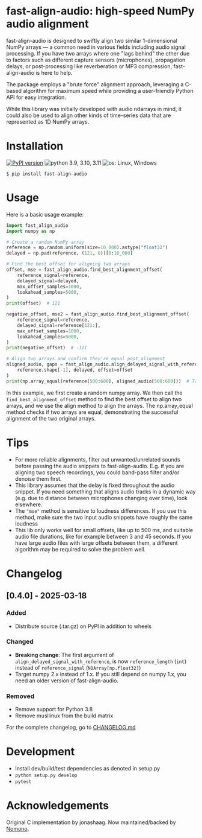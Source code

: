 # fast-align-audio: high-speed NumPy audio alignment

fast-align-audio is designed to swiftly align two similar 1-dimensional NumPy arrays — a common need
in various fields including audio signal processing. If you have two arrays where one
"lags behind" the other due to factors such as different capture sensors (microphones),
propagation delays, or post-processing like reverberation or MP3 compression,
fast-align-audio is here to help.

The package employs a "brute force" alignment approach, leveraging a C-based algorithm
for maximum speed while providing a user-friendly Python API for easy integration.

While this library was initially developed with audio ndarrays in mind, it could also be
used to align other kinds of time-series data that are represented as 1D NumPy arrays.

# Installation

[![PyPI version](https://img.shields.io/pypi/v/fast-align-audio.svg?style=flat)](https://pypi.org/project/fast-align-audio/)
![python 3.9, 3.10, 3.11](https://img.shields.io/badge/Python-3.9%20|%203.10%20|%203.11-blue)
![os: Linux, Windows](https://img.shields.io/badge/OS-Linux%20%28x86%29%20|%20Windows%20%28x86%29-blue)

```
$ pip install fast-align-audio
```

# Usage

Here is a basic usage example:

```py
import fast_align_audio
import numpy as np

# Create a random NumPy array
reference = np.random.uniform(size=10_000).astype("float32")
delayed = np.pad(reference, (121, 0))[0:10_000]

# Find the best offset for aligning two arrays
offset, mse = fast_align_audio.find_best_alignment_offset(
    reference_signal=reference,
    delayed_signal=delayed,
    max_offset_samples=1000,
    lookahead_samples=5000,
)
print(offset)  # 121

negative_offset, mse2 = fast_align_audio.find_best_alignment_offset(
    reference_signal=reference,
    delayed_signal=reference[121:],
    max_offset_samples=1000,
    lookahead_samples=5000,
)
print(negative_offset)  # -121

# Align two arrays and confirm they're equal post alignment
aligned_audio, gaps = fast_align_audio.align_delayed_signal_with_reference(
    reference.shape[-1], delayed, offset=offset
)
print(np.array_equal(reference[500:600], aligned_audio[500:600]))  # True
```

In this example, we first create a random numpy array. We then call the `find_best_alignment_offset`
method to find the best offset to align two arrays, and we use the align method to align
the arrays. The np.array_equal method checks if two arrays are equal, demonstrating the
successful alignment of the two original arrays.

# Tips

* For more reliable alignments, filter out unwanted/unrelated sounds before passing the audio snippets to fast-align-audio. E.g. if you are aligning two speech recordings, you could band-pass filter and/or denoise them first.
* This library assumes that the delay is fixed throughout the audio snippet. If you need something that aligns audio tracks in a dynamic way (e.g. due to distance between microphones changing over time), look elsewhere.
* The `"mse"` method is sensitive to loudness differences. If you use this method, make sure the two input audio snippets have roughly the same loudness
* This lib only works well for small offsets, like up to 500 ms, and suitable audio file durations, like for example between 3 and 45 seconds. If you have large audio files with large offsets between them, a different algorithm may be required to solve the problem well.

# Changelog

## [0.4.0] - 2025-03-18

### Added

* Distribute source (.tar.gz) on PyPI in addition to wheels

### Changed

* **Breaking change**: The first argument of `align_delayed_signal_with_reference`, is now `reference_length` (`int`) instead of `reference_signal` (`NDArray[np.float32]`)
* Target numpy 2.x instead of 1.x. If you still depend on numpy 1.x, you need an older version of fast-align-audio.

### Removed

* Remove support for Python 3.8
* Remove musllinux from the build matrix

For the complete changelog, go to [CHANGELOG.md](CHANGELOG.md)

# Development

* Install dev/build/test dependencies as denoted in setup.py
* `python setup.py develop`
* `pytest`

# Acknowledgements

Original C implementation by jonashaag. Now maintained/backed by [Nomono](https://nomono.co/).

